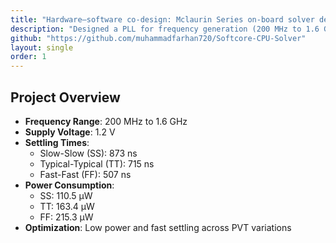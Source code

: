 ```yaml
---
title: "Hardware–software co-design: Mclaurin Series on-board solver design by PS-PL integration "
description: "Designed a PLL for frequency generation (200 MHz to 1.6 GHz) with optimized settling times and low power consumption."
github: "https://github.com/muhammadfarhan720/Softcore-CPU-Solver"
layout: single
order: 1
---
```


## Project Overview

- **Frequency Range**: 200 MHz to 1.6 GHz
- **Supply Voltage**: 1.2 V
- **Settling Times**:
  - Slow-Slow (SS): 873 ns
  - Typical-Typical (TT): 715 ns
  - Fast-Fast (FF): 507 ns
- **Power Consumption**:
  - SS: 110.5 µW
  - TT: 163.4 µW
  - FF: 215.3 µW
- **Optimization**: Low power and fast settling across PVT variations
